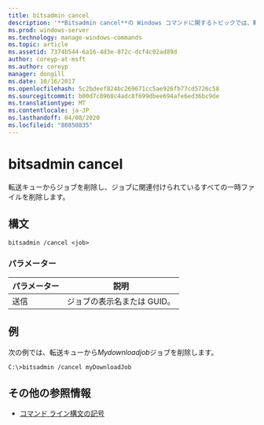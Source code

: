 ```yaml
---
title: bitsadmin cancel
description: '**Bitsadmin cancel**の Windows コマンドに関するトピックでは、転送キューからジョブを削除し、ジョブに関連付けられているすべての一時ファイルを削除します。'
ms.prod: windows-server
ms.technology: manage-windows-commands
ms.topic: article
ms.assetid: 7374b544-6a16-4d3e-872c-dcf4c02ad89d
author: coreyp-at-msft
ms.author: coreyp
manager: dongill
ms.date: 10/16/2017
ms.openlocfilehash: 5c2bdeef824bc269671cc5ae926fb77cd5726c58
ms.sourcegitcommit: b00d7c8968c4adc8f699dbee694afe6ed36bc9de
ms.translationtype: MT
ms.contentlocale: ja-JP
ms.lasthandoff: 04/08/2020
ms.locfileid: "80850835"
---
```

# <a name="bitsadmin-cancel"></a>bitsadmin cancel

転送キューからジョブを削除し、ジョブに関連付けられているすべての一時ファイルを削除します。

## <a name="syntax"></a>構文

```
bitsadmin /cancel <job>
```

### <a name="parameters"></a>パラメーター

| パラメーター | 説明 |
| --------- | ----------- |
| 送信 | ジョブの表示名または GUID。 |

## <a name="examples"></a><a name=BKMK_examples></a>例

次の例では、転送キューから*Mydownloadjob*ジョブを削除します。

```
C:\>bitsadmin /cancel myDownloadJob
```

## <a name="additional-references"></a>その他の参照情報

- [コマンド ライン構文の記号](command-line-syntax-key.md)